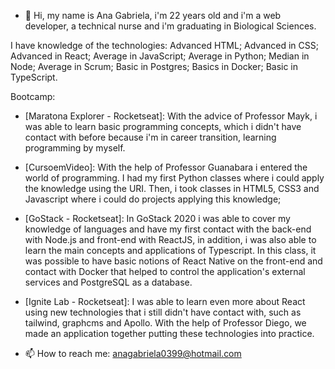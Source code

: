 - 👋 Hi, my name is Ana Gabriela, i'm 22 years old and i'm a web developer, a technical nurse and i'm graduating in Biological Sciences.

I have knowledge of the technologies: Advanced HTML; Advanced in CSS; Advanced in React; Average in JavaScript; Average in Python; Median in Node; Average in Scrum; Basic in Postgres; Basics in Docker; Basic in TypeScript.

Bootcamp:
- [Maratona Explorer - Rocketseat]: With the advice of Professor Mayk, i was able to learn basic programming concepts, which i didn't have contact with before because i'm in career transition, learning programming by myself.
- [CursoemVideo]: With the help of Professor Guanabara i entered the world of programming. I had my first Python classes where i could apply the knowledge using the URI. Then, i took classes in HTML5, CSS3 and Javascript where i could do projects applying this knowledge; 
- [GoStack - Rocketseat]: In GoStack 2020 i was able to cover my knowledge of languages and have my first contact with the back-end with Node.js and front-end with ReactJS, in addition, i was also able to learn the main concepts and applications of Typescript. In this class, it was possible to have basic notions of React Native on the front-end and contact with Docker that helped to control the application's external services and PostgreSQL as a database.
- [Ignite Lab - Rocketseat]: I was able to learn even more about React using new technologies that i still didn't have contact with, such as tailwind, graphcms and Apollo. With the help of Professor Diego, we made an application together putting these technologies into practice.


- 📫 How to reach me: anagabriela0399@hotmail.com

